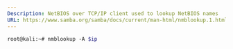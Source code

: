 ```yaml
---
Description: NetBIOS over TCP/IP client used to lookup NetBIOS names
URL: https://www.samba.org/samba/docs/current/man-html/nmblookup.1.html
---
```


```bash
root@kali:~# nmblookup -A $ip
```